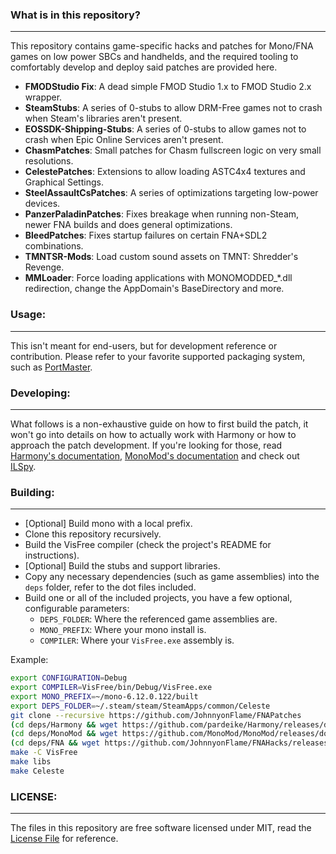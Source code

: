### What is in this repository?
-------------

This repository contains game-specific hacks and patches for Mono/FNA games on low power SBCs and handhelds, and the
required tooling to comfortably develop and deploy said patches are provided here.

- **FMODStudio Fix**: A dead simple FMOD Studio 1.x to FMOD Studio 2.x wrapper.
- **SteamStubs**: A series of 0-stubs to allow DRM-Free games not to crash when Steam's libraries aren't present.
- **EOSSDK-Shipping-Stubs**: A series of 0-stubs to allow games not to crash when Epic Online Services aren't present.
- **ChasmPatches**: Small patches for Chasm fullscreen logic on very small resolutions.
- **CelestePatches**: Extensions to allow loading ASTC4x4 textures and Graphical Settings.
- **SteelAssaultCsPatches**: A series of optimizations targeting low-power devices.
- **PanzerPaladinPatches**: Fixes breakage when running non-Steam, newer FNA builds and does general optimizations.
- **BleedPatches**: Fixes startup failures on certain FNA+SDL2 combinations.
- **TMNTSR-Mods**: Load custom sound assets on TMNT: Shredder's Revenge.
- **MMLoader**: Force loading applications with MONOMODDED_*.dll redirection, change the AppDomain's BaseDirectory and more.

### Usage:
-------------

This isn't meant for end-users, but for development reference or contribution. Please refer to your favorite supported packaging system, such as [PortMaster](https://github.com/christianhaitian/PortMaster).

### Developing:
-------------

What follows is a non-exhaustive guide on how to first build the patch, it won't go into details on how to actually
work with Harmony or how to approach the patch development. If you're looking for those, read [Harmony's documentation](https://harmony.pardeike.net/articles/intro.html), [MonoMod's documentation](https://github.com/MonoMod/MonoMod#readme) and check out [ILSpy](https://github.com/icsharpcode/ILSpy).

### Building:
-------------

- [Optional] Build mono with a local prefix.
- Clone this repository recursively.
- Build the VisFree compiler (check the project's README for instructions).
- [Optional] Build the stubs and support libraries.
- Copy any necessary dependencies (such as game assemblies) into the `deps` folder, refer to the dot files included.
- Build one or all of the included projects, you have a few optional, configurable parameters:
    - `DEPS_FOLDER`: Where the referenced game assemblies are.
    - `MONO_PREFIX`: Where your mono install is.
    - `COMPILER`: Where your `VisFree.exe` assembly is.

Example:

```bash
export CONFIGURATION=Debug
export COMPILER=VisFree/bin/Debug/VisFree.exe
export MONO_PREFIX=~/mono-6.12.0.122/built
export DEPS_FOLDER=~/.steam/steam/SteamApps/common/Celeste
git clone --recursive https://github.com/JohnnyonFlame/FNAPatches
(cd deps/Harmony && wget https://github.com/pardeike/Harmony/releases/download/v2.2.1.0/Harmony.2.2.1.0.zip && unzip Harmony.2.2.1.0.zip)
(cd deps/MonoMod && wget https://github.com/MonoMod/MonoMod/releases/download/v22.05.01.01/MonoMod-22.05.01.01-net452.zip && unzip MonoMod-22.05.01.01-net452.zip)
(cd deps/FNA && wget https://github.com/JohnnyonFlame/FNAHacks/releases/download/IntPtr-SoundEffect/FNA_3d954a5-aarch64.tar.gz && tar zxvf FNA_3d954a5-aarch64.tar.gz --strip-components=1 --wildcards dlls/\*.dll)
make -C VisFree
make libs
make Celeste
```

### LICENSE:
-------------

The files in this repository are free software licensed under MIT, read the [License File](LICENSE) for reference.
